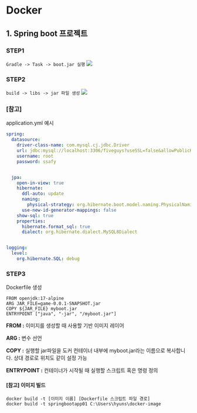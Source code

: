 # Docker

## 1. Spring boot 프로젝트 

### STEP1

```Gradle -> Task -> boot.jar 실행```
<img src = "img/jar.png"/>


### STEP2
```build -> libs -> jar 파일 생성```
<img src = "img/jar2.png"/>

### [참고]
application.yml 예시

```yaml
spring:
  datasource:
    driver-class-name: com.mysql.cj.jdbc.Driver
    url: jdbc:mysql://localhost:3306/fiveguys?useSSL=false&allowPublicKeyRetrieval=true&serverTimezone=Asia/Seoul&characterEncoding=UTF-8
    username: root
    password: ssafy


  jpa:
    open-in-view: true
    hibernate:
      ddl-auto: update
      naming:
        physical-strategy: org.hibernate.boot.model.naming.PhysicalNamingStrategyStandardImpl
      use-new-id-generator-mappings: false
    show-sql: true
    properties:
      hibernate.format_sql: true
      dialect: org.hibernate.dialect.MySQL8Dialect


logging:
  level:
    org.hibernate.SQL: debug
```

### STEP3
Dockerfile 생성

```docker
FROM openjdk:17-alpine
ARG JAR_FILE=game-0.0.1-SNAPSHOT.jar
COPY ${JAR_FILE} myboot.jar
ENTRYPOINT ["java", "-jar", "/myboot.jar"]
```

**FROM :** 이미지를 생성할 때 사용할 기반 이미지 레이어

**ARG :** 변수 선언

**COPY :** 실행할 jar파일을 도커 컨테이너 내부에 myboot.jar라는 이름으로 복사합니다. 상대 경로로 위치도 같이 설정 가능

**ENTRYPOINT :** 컨테이너가 시작될 때 실행할 스크립트 혹은 명령 정의

#### [참고] 이미지 빌드
```shell
docker build -t [이미지 이름] [Dockerfile 스크립트 파일 경로]
docker build -t springbootapp01 C:\Users\hyuns\docker-image
```